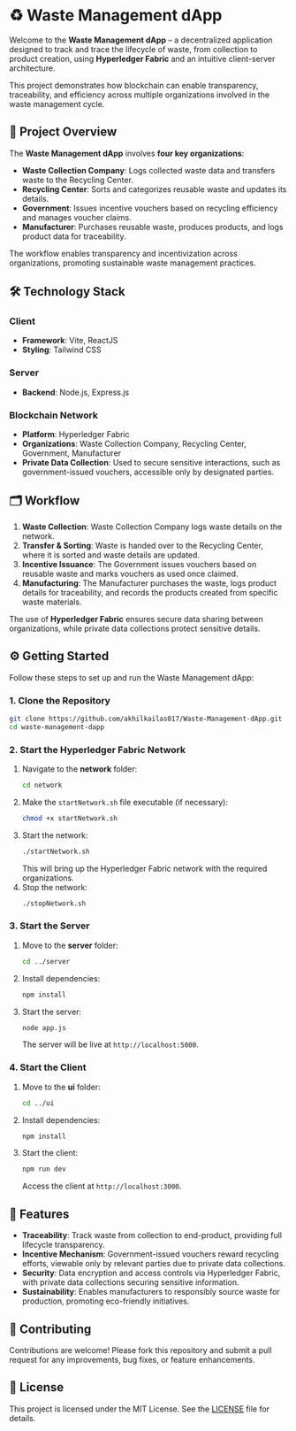 # ♻️ Waste Management dApp

Welcome to the **Waste Management dApp** – a decentralized application designed to track and trace the lifecycle of waste, from collection to product creation, using **Hyperledger Fabric** and an intuitive client-server architecture.

This project demonstrates how blockchain can enable transparency, traceability, and efficiency across multiple organizations involved in the waste management cycle.

## 🚀 Project Overview

The **Waste Management dApp** involves **four key organizations**:

- **Waste Collection Company**: Logs collected waste data and transfers waste to the Recycling Center.
- **Recycling Center**: Sorts and categorizes reusable waste and updates its details.
- **Government**: Issues incentive vouchers based on recycling efficiency and manages voucher claims.
- **Manufacturer**: Purchases reusable waste, produces products, and logs product data for traceability.

The workflow enables transparency and incentivization across organizations, promoting sustainable waste management practices.

## 🛠️ Technology Stack

### Client
- **Framework**: Vite, ReactJS
- **Styling**: Tailwind CSS

### Server
- **Backend**: Node.js, Express.js

### Blockchain Network
- **Platform**: Hyperledger Fabric
- **Organizations**: Waste Collection Company, Recycling Center, Government, Manufacturer
- **Private Data Collection**: Used to secure sensitive interactions, such as government-issued vouchers, accessible only by designated parties.

## 🗂️ Workflow

1. **Waste Collection**: Waste Collection Company logs waste details on the network.
2. **Transfer & Sorting**: Waste is handed over to the Recycling Center, where it is sorted and waste details are updated.
3. **Incentive Issuance**: The Government issues vouchers based on reusable waste and marks vouchers as used once claimed.
4. **Manufacturing**: The Manufacturer purchases the waste, logs product details for traceability, and records the products created from specific waste materials.

The use of **Hyperledger Fabric** ensures secure data sharing between organizations, while private data collections protect sensitive details.

## ⚙️ Getting Started

Follow these steps to set up and run the Waste Management dApp:

### 1. Clone the Repository

```bash
git clone https://github.com/akhilkailas017/Waste-Management-dApp.git
cd waste-management-dapp
```

### 2. Start the Hyperledger Fabric Network

1. Navigate to the **network** folder:
   ```bash
   cd network
   ```
2. Make the `startNetwork.sh` file executable (if necessary):
   ```bash
   chmod +x startNetwork.sh
   ```
3. Start the network:
   ```bash
   ./startNetwork.sh
   ```
   This will bring up the Hyperledger Fabric network with the required organizations.
4. Stop the network:
   ```bash
   ./stopNetwork.sh
   ```

### 3. Start the Server

1. Move to the **server** folder:
   ```bash
   cd ../server
   ```
2. Install dependencies:
   ```bash
   npm install
   ```
3. Start the server:
   ```bash
   node app.js
   ```
   The server will be live at `http://localhost:5000`.

### 4. Start the Client

1. Move to the **ui** folder:
   ```bash
   cd ../ui
   ```
2. Install dependencies:
   ```bash
   npm install
   ```
3. Start the client:
   ```bash
   npm run dev
   ```
   Access the client at `http://localhost:3000`.

## 📌 Features

- **Traceability**: Track waste from collection to end-product, providing full lifecycle transparency.
- **Incentive Mechanism**: Government-issued vouchers reward recycling efforts, viewable only by relevant parties due to private data collections.
- **Security**: Data encryption and access controls via Hyperledger Fabric, with private data collections securing sensitive information.
- **Sustainability**: Enables manufacturers to responsibly source waste for production, promoting eco-friendly initiatives.

<!-- ## 🎥 Project Demo

Watch this quick demo to understand how the Waste Management dApp works in action:

[![Waste Management dApp Demo](https://img.youtube.com/vi/YOUR_VIDEO_ID/hqresdefault.jpg)](https://www.youtube.com/watch?v=YOUR_VIDEO_ID)

Click the image to watch on YouTube, or [watch directly here](https://www.youtube.com/watch?v=YOUR_VIDEO_ID).
 -->

## 🤝 Contributing

Contributions are welcome! Please fork this repository and submit a pull request for any improvements, bug fixes, or feature enhancements.

## 📄 License

This project is licensed under the MIT License. See the [LICENSE](LICENSE) file for details.
